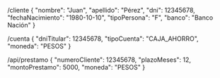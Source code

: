 /cliente
{
    "nombre": "Juan",
    "apellido": "Pérez",
    "dni": 12345678,
    "fechaNacimiento": "1980-10-10",
    "tipoPersona": "F",
    "banco": "Banco Nación"
}

/cuenta
{
    "dniTitular": 12345678,
    "tipoCuenta": "CAJA_AHORRO",
    "moneda": "PESOS"
}

/api/prestamo
{
    "numeroCliente": 12345678,
    "plazoMeses": 12,
    "montoPrestamo": 5000,
    "moneda": "PESOS"
}